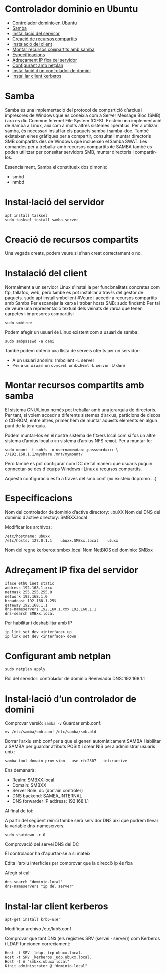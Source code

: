# Controlador dominio en Ubuntu

- [Controlador dominio en Ubuntu](#controlador-dominio-en-ubuntu)
- [Samba](#samba)
- [Instal·lació del servidor](#installaci%C3%B3-del-servidor)
- [Creació de recursos compartits](#creaci%C3%B3-de-recursos-compartits)
- [Instalació del client](#instalaci%C3%B3-del-client)
- [Montar recursos compartits amb samba](#montar-recursos-compartits-amb-samba)
- [Especificacions](#especificacions)
- [Adreçament IP fixa del servidor](#adre%C3%A7ament-ip-fixa-del-servidor)
- [Configurant amb netplan](#configurant-amb-netplan)
- [Instal·lació d’un controlador de domini](#installaci%C3%B3-dun-controlador-de-domini)
- [Instal·lar client kerberos](#installar-client-kerberos)

# Samba
Samba és una implementació del protocol de compartició d’arxius i impresores de Windows que es coneixia com a Server Message Bloc (SMB) i ara es diu Common Internet File System (CIFS).
Existeix una implementació de Samba a Linux, així com a molts altres sistemes operatius. Per a utilizar samba, és necessari instal·lar els paquets samba i samba-doc.
També existeixen eines gràfiques per a compartir, consultar i muntar directoris SMB compartits des de Windows que inclueixen el Samba SWAT. 
Les comandes per a treballar amb recursos compartits de SAMBA també es poden utilitzar per consultar servidors SMB, muntar directoris i compartir-los.

Essencialment, Samba el constitueix dos dimonis:

* smbd
* nmbd
  
# Instal·lació del servidor
    apt install tasksel
    sudo tasksel install samba-server

# Creació de recursos compartits
Una vegada creats, podem veure si s’han creat correctament o no.

# Instalació del client
Normalment a un servidor Linux s'instal·la per funcionalitats concretes com ftp, tallafoc, web, però també es pot instal·lar a través del gestor de paquets.
  sudo apt install smbclient
#Veure i accedir a recursos compartits amb Samba
Per escanejar la xarxa i trobar hosts SMB:
  sudo findsmb
Per tal de veure una representació textual dels veinats de xarxa que tenen carpetes i impresores compartits: 

    sudo smbtree

Podem afegir un usuari de Linux existent com a usuari de samba: 

    sudo smbpasswd -a dani
    
També podem obtenir una llista de serveis oferits per un servidor:
* A un usuari anònim: smbclient -L server
* Per a un usuari en concret: smbclient -L server -U dani

# Montar recursos compartits amb samba
El sistema GNU/Linux només pot treballar amb una jerarquia de directoris. Per tant, si volem accedir a diferents sistemes d’arxius, particions de discos o CD-ROM, entre altres, primer hem de muntar aquests elements en algun punt de la jerarquia.

Podem muntar-los en el nostre sistema de fitxers local com si fos un altre sistema d’arxius local o un sistema d’arxius NFS remot. Per a muntar-lo:

    sudo mount -t smbfs -o username=dani,password=xxx \ //192.168.1.1/myshare /mnt/mymount/

Però també es pot configurar com DC de tal manera que usuaris puguin connectar-se des d'equips Windows i Linux a recursos compartits.

Aquesta configuració es fa a través del smb.conf (no existeix dcpromo ...)

# Especificacions

Nom del controlador de dominio d’active directory: ubuXX
Nom del DNS del dominio d’active directory: SMBXX.local

Modificar los archivos:

    /etc/hostname: ubuxx
    /etc/hosts: 127.0.1.1    ubuxx.SMBxx.local    ubuxx
    
Nom del regne kerberos: smbxx.local
Nom NetBIOS del dominio: SMBxx

# Adreçament IP fixa del servidor

```
iface eth0 inet static
address 192.168.1.xxx
netmask 255.255.255.0
network 192.168.1.0
broadcast 192.168.1.255
gateway 192.168.1.1
dns-nameservers 192.168.1.xxx 192.168.1.1
dns-search SMBxx.local
```
Per habilitar i deshabilitar amb IP

    ip link set dev <interface> up
    ip link set dev <interface> down

# Configurant amb netplan

    sudo netplan apply
    
Rol del servidor: controlador de dominio
Reenviador DNS: 192.168.1.1

# Instal·lació d’un controlador de domini
Comprovar versió: ```samba -v```
Guardar smb.conf:

    mv /etc/samba/smb.conf /etc/samba/smb.old
  
Borrar l’arxiu smb.conf per a que el generi automàticament SAMBA
Habilitar a SAMBA per guardar atributs POSIX i crear NIS per a administrar usuaris unix:

    samba-tool domain provision --use-rfc2307 --interactive

Ens demanarà:

* Realm: SMBXX.local
* Domain: SMBXX
* Server Role: dc (domain controler)
* DNS backend: SAMBA_INTERNAL
* DNS forwarder IP address: 192.168.1.1

Al final de tot:


A partir del següent reinici també serà servidor DNS així que podrem llevar la variable dns-nameservers.

    sudo shutdown -r 0
    
Comprovació del servei DNS del DC

El controlador ha d'apuntar-se a si mateix

Edita l'arxiu interfícies per comprovar que la direcció ip és fixa

Afegir si cal:

    dns-search "dominio.local"
    dns-nameservers "ip del server"

# Instal·lar client kerberos 

    apt-get install krb5-user

Modificar archivo /etc/krb5.conf

Comprovar que tant DNS (els registres SRV (servei - server)) com
Kerberos i LDAP funcionen correctament:

    Host -t SRV _ldap._tcp.ubuxx.local.
    Host -t SRV _kerberos._udp.ubuxx.local.
    Host -t A "smbxx.ubuxx.local"
    Kinit administrator @ "dominio.local"
